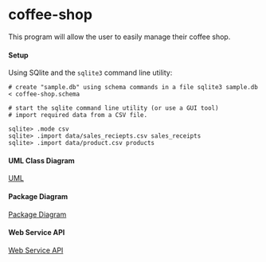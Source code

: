 # coffee-shop

This program will allow the user to easily manage their coffee shop.

#### Setup
Using SQlite and the `sqlite3` command line utility:

    # create "sample.db" using schema commands in a file sqlite3 sample.db < coffee-shop.schema

    # start the sqlite command line utility (or use a GUI tool)
    # import required data from a CSV file.

    sqlite> .mode csv
    sqlite> .import data/sales_reciepts.csv sales_receipts
    sqlite> .import data/product.csv products

#### UML Class Diagram
[UML](../../wiki/uml-class-diagram)

#### Package Diagram
[Package Diagram](../../wiki/package-diagram)

#### Web Service API
[Web Service API](../../wiki/web-service-API)
